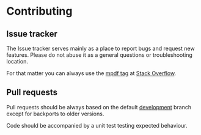 Contributing
============

Issue tracker
-------------

The Issue tracker serves mainly as a place to report bugs and request new features. Please do not abuse it
as a general questions or troubleshooting location.

For that matter you can always use the
[mpdf tag](https://stackoverflow.com/questions/tagged/mpdf) at [Stack Overflow](https://stackoverflow.com/).


Pull requests
-------------

Pull requests should be always based on the default [development](https://github.com/mpdf/mpdf/tree/development)
branch except for backports to older versions.

Code should be accompanied by a unit test testing expected behaviour.
